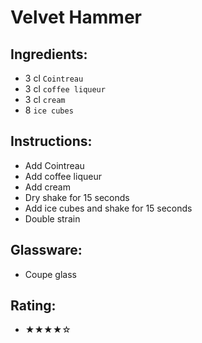 # Velvet Hammer

## Ingredients:
- 3 cl `Cointreau`
- 3 cl `coffee liqueur`
- 3 cl `cream`
- 8 `ice cubes`

## Instructions:
- Add Cointreau
- Add coffee liqueur
- Add cream
- Dry shake for 15 seconds
- Add ice cubes and shake for 15 seconds
- Double strain

## Glassware:
- Coupe glass

## Rating:
- ★★★★☆